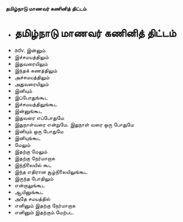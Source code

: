 **தமிழ்நாடு மாணவர் கணினித் திட்டம்**
- # தமிழ்நாடு மாணவர் கணினித் திட்டம்
- adv. இன்னும்
- இச்சமயத்திலும்
- இதுவரையிலும்
- இந்தக் கணத்திலும்
- அச்சமயத்திலும்
- அதுவரையிலும்
- இனியும்
- இப்போதுங்கூட
- இச்சமயத்திலுங்கூட
- இன்னுங்கூட
- இதுவரை எப்போதுமே
- இதுநாள்வரை என்றுமே. இதுநாள் வரை ஒரு போதுமே
- இனியும் ஒரு போதுமே
- இனியுங்கூட
- மேலும்
- இதற்கு மேலும்
- இதற்கு நேர்மாறாக
- இந்நிலையில் கூட
- இந்த எதிரான சூழ்நிலையிலுங்கூட
- இருந்த போதிலும்
- என்றாலுங்கூட
- ஆயினுங்கூட
- அதே சமயத்தில்
- எனினும் இதற்கு நேர்மாறாக
- எனினும் இதற்கும் மேற்பட.

